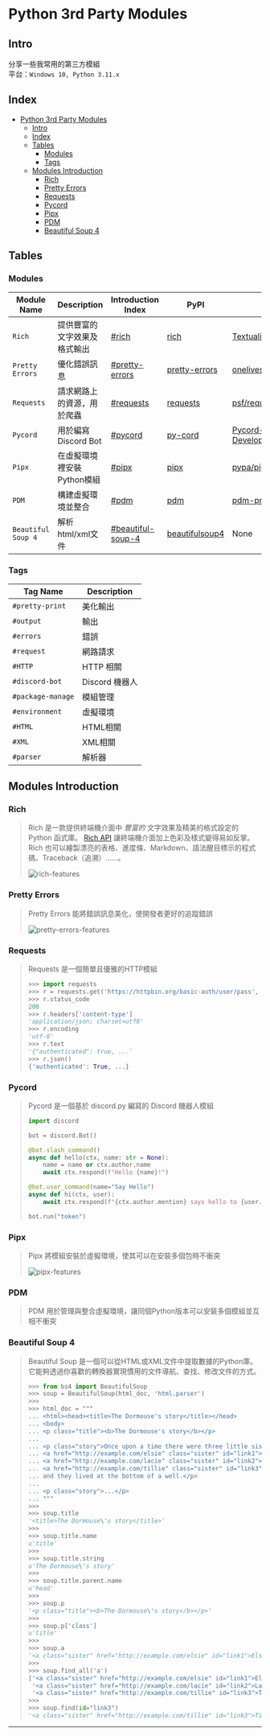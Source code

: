 # Python 3rd Party Modules

## Intro

分享一些我常用的第三方模組  
平台：`Windows 10, Python 3.11.x`

## Index

- [Python 3rd Party Modules](#python-3rd-party-modules)
  - [Intro](#intro)
  - [Index](#index)
  - [Tables](#tables)
    - [Modules](#modules)
    - [Tags](#tags)
  - [Modules Introduction](#modules-introduction)
    - [Rich](#rich)
    - [Pretty Errors](#pretty-errors)
    - [Requests](#requests)
    - [Pycord](#pycord)
    - [Pipx](#pipx)
    - [PDM](#pdm)
    - [Beautiful Soup 4](#beautiful-soup-4)

## Tables

### Modules

| Module Name        | Description                  | Introduction Index                     | PyPI                                    | Github                                            | Tags                             |
| ------------------ | ---------------------------- | -------------------------------------- | --------------------------------------- | ------------------------------------------------- | -------------------------------- |
| `Rich`             | 提供豐富的文字效果及格式輸出 | [#rich](#rich)                         | [rich][rich-pypi]                       | [Textualize/rich][rich-github]                    | `#pretty-print` `#output`        |
| `Pretty Errors`    | 優化錯誤訊息                 | [#pretty-errors](#pretty-errors)       | [pretty-errors][pretty-errors-pypi]     | [onelivesleft/PrettyErrors][pretty-errors-github] | `#errors`                        |
| `Requests`         | 請求網路上的資源，用於爬蟲   | [#requests](#requests)                 | [requests][requests-pypi]               | [psf/requests][requests-github]                   | `#request` `#HTTP`               |
| `Pycord`           | 用於編寫Discord Bot          | [#pycord](#pycord)                     | [py-cord][pycord-pypi]                  | [Pycord-Development/pycord][pycord-github]        | `#discord-bot`                   |
| `Pipx`             | 在虛擬環境裡安裝Python模組   | [#pipx](#pipx)                         | [pipx][pipx-pypi]                       | [pypa/pipx1][pipx-github]                         | `#package-manage`                |
| `PDM`              | 構建虛擬環境並整合           | [#pdm](#pdm)                           | [pdm][pdm-pypi]                         | [pdm-project/pdm][pdm-github]                     | `#environment` `#package-manage` |
| `Beautiful Soup 4` | 解析html/xml文件             | [#beautiful-soup-4](#beautiful-soup-4) | [beautifulsoup4][beautiful-soup-4-pypi] | None                                              | `#HTML` `#XML` `#parser`         |

### Tags

| Tag Name          | Description    |
| ----------------- | -------------- |
| `#pretty-print`   | 美化輸出       |
| `#output`         | 輸出           |
| `#errors`         | 錯誤           |
| `#request`        | 網路請求       |
| `#HTTP`           | HTTP 相關      |
| `#discord-bot`    | Discord 機器人 |
| `#package-manage` | 模組管理       |
| `#environment`    | 虛擬環境       |
| `#HTML`           | HTML相關       |
| `#XML`            | XML相關        |
| `#parser`         | 解析器         |

## Modules Introduction

### Rich
> Rich 是一款提供終端機介面中 *豐富的* 文字效果及精美的格式設定的 Python 函式庫。
> [Rich API](https://rich.readthedocs.io/en/latest/) 讓終端機介面加上色彩及樣式變得易如反掌。Rich 也可以繪製漂亮的表格、進度條、Markdown、語法醒目標示的程式碼、Traceback（追溯）……。
> 
> ![rich-features][rich-features]

### Pretty Errors
> Pretty Errors 能將錯誤訊息美化，使開發者更好的追蹤錯誤
>
> ![pretty-errors-features][pretty-errors-features]

### Requests
> Requests 是一個簡單且優雅的HTTP模組
>
> ```python
> >>> import requests
> >>> r = requests.get('https://httpbin.org/basic-auth/user/pass', auth=('user', 'pass'))
> >>> r.status_code
> 200
> >>> r.headers['content-type']
> 'application/json; charset=utf8'
> >>> r.encoding
> 'utf-8'
> >>> r.text
> '{"authenticated": true, ...'
> >>> r.json()
> {'authenticated': True, ...}
> ```

### Pycord
> Pycord 是一個基於 discord.py 編寫的 Discord 機器人模組
>
> ```python
> import discord
> 
> bot = discord.Bot()
> 
> @bot.slash_command()
> async def hello(ctx, name: str = None):
>     name = name or ctx.author.name
>     await ctx.respond(f"Hello {name}!")
> 
> @bot.user_command(name="Say Hello")
> async def hi(ctx, user):
>     await ctx.respond(f"{ctx.author.mention} says hello to {user.name}!")
> 
> bot.run("token")
> ```

### Pipx
> Pipx 將模組安裝於虛擬環境，使其可以在安裝多個包時不衝突
> 
> ![pipx-features][pipx-features]

### PDM
> PDM 用於管理與整合虛擬環境，讓同個Python版本可以安裝多個模組並互相不衝突

### Beautiful Soup 4
> Beautiful Soup 是一個可以從HTML或XML文件中提取數據的Python庫。
> 它能夠透過你喜歡的轉換器實現慣用的文件導航、查找、修改文件的方式。
>
> ```python
> >>> from bs4 import BeautifulSoup
> >>> soup = BeautifulSoup(html_doc, 'html.parser')
> >>> 
> >>> html_doc = """
> ... <html><head><title>The Dormouse's story</title></head>
> ... <body>
> ... <p class="title"><b>The Dormouse's story</b></p>
> ... 
> ... <p class="story">Once upon a time there were three little sisters; and their names were
> ... <a href="http://example.com/elsie" class="sister" id="link1">Elsie</a>,
> ... <a href="http://example.com/lacie" class="sister" id="link2">Lacie</a> and
> ... <a href="http://example.com/tillie" class="sister" id="link3">Tillie</a>;
> ... and they lived at the bottom of a well.</p>
> ... 
> ... <p class="story">...</p>
> ... """
> >>> 
> >>> soup.title
> '<title>The Dormouse\'s story</title>'
> >>> 
> >>> soup.title.name
> u'title'
> >>> 
> >>> soup.title.string
> u'The Dormouse\'s story'
> >>> 
> >>> soup.title.parent.name
> u'head'
> >>> 
> >>> soup.p
> '<p class="title"><b>The Dormouse\'s story</b></p>'
> >>> 
> >>> soup.p['class']
> u'title'
> >>> 
> >>> soup.a
> '<a class="sister" href="http://example.com/elsie" id="link1">Elsie</a>'
> >>> 
> >>> soup.find_all('a')
> ['<a class="sister" href="http://example.com/elsie" id="link1">Elsie</a>',
>  '<a class="sister" href="http://example.com/lacie" id="link2">Lacie</a>',
>  '<a class="sister" href="http://example.com/tillie" id="link3">Tillie</a>']
> >>> 
> >>> soup.find(id="link3")
> '<a class="sister" href="http://example.com/tillie" id="link3">Tillie</a>/
> ```

---

<!-- Table Links -->
[rich-pypi]: https://pypi.org/project/rich/
[rich-github]: https://github.com/Textualize/rich

[pretty-errors-pypi]: https://pypi.org/project/pretty-errors/
[pretty-errors-github]: https://github.com/onelivesleft/PrettyErrors

[requests-pypi]: https://pypi.org/project/requests/
[requests-github]: https://github.com/psf/requests

[pycord-pypi]: https://pypi.org/project/py-cord/
[pycord-github]: https://github.com/Pycord-Development/pycord

[pipx-pypi]: https://pypi.org/project/pipx/
[pipx-github]: https://github.com/pypa/pipx

[pdm-pypi]: https://pypi.org/project/pdm/
[pdm-github]: https://github.com/pdm-project/pdm

[beautiful-soup-4-pypi]: https://pypi.org/project/beautifulsoup4/
[beautiful-soup-4-github]: Invalid


<!-- Introduction Links -->
[rich-features]: https://raw.githubusercontent.com/textualize/rich/master/imgs/features.png
[pretty-errors-features]: https://raw.githubusercontent.com/onelivesleft/PrettyErrors/master/example.png
[pipx-features]: https://raw.githubusercontent.com/pypa/pipx/main/pipx_demo.gif